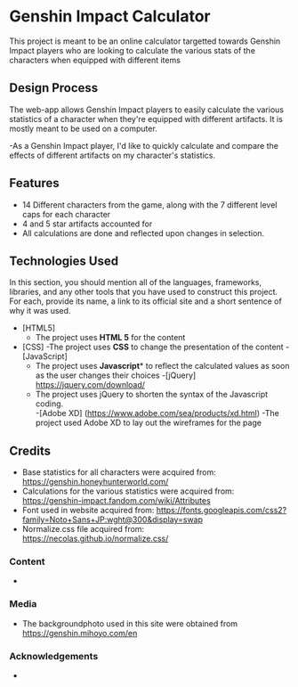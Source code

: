 # Genshin Impact Calculator

This project is meant to be an online calculator targetted towards Genshin Impact players who are looking to calculate the various stats of the characters when equipped with different items
 
## Design Process
 
The web-app allows Genshin Impact players to easily calculate the various statistics of a character when they're equipped with different artifacts. It is mostly meant to be used on a computer. 

-As a Genshin Impact player, I'd like to quickly calculate and compare the effects of different artifacts on my character's statistics.

 

## Features

- 14 Different characters from the game, along with the 7 different level caps for each character
- 4 and 5 star artifacts accounted for
- All calculations are done and reflected upon changes in selection.
 




## Technologies Used

In this section, you should mention all of the languages, frameworks, libraries, and any other tools that you have used to construct this project. For each, provide its name, a link to its official site and a short sentence of why it was used.

- [HTML5]
    - The project uses **HTML 5** for the content
- [CSS]
   -The project uses **CSS** to change the presentation of the content
-[JavaScript]
  - The project uses **Javascript*** to reflect the calculated values as soon as the user changes their choices
-[jQuery] https://jquery.com/download/
  - The project uses jQuery to shorten the syntax of the Javascript coding.  
-[Adobe XD] (https://www.adobe.com/sea/products/xd.html)
   -The project used Adobe XD to lay out the wireframes for the page 




## Credits
- Base statistics for all characters were acquired from: https://genshin.honeyhunterworld.com/
- Calculations for the various statistics were acquired from: https://genshin-impact.fandom.com/wiki/Attributes
- Font used in website acquired from: https://fonts.googleapis.com/css2?family=Noto+Sans+JP:wght@300&display=swap
- Normalize.css file acquired from: https://necolas.github.io/normalize.css/

### Content
- 

### Media
- The backgroundphoto used in this site were obtained from https://genshin.mihoyo.com/en

### Acknowledgements

- 
